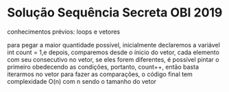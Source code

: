 # Solução Sequência Secreta OBI 2019

conhecimentos prévios: loops e vetores

para pegar a maior quantidade possível, inicialmente declaremos a variável int count = 1,e depois, comparemos desde o ínicio do vetor, cada elemento com seu consecutivo no vetor, se eles forem diferentes, é possível pintar o primeiro obedecendo as condições, portanto, count++, então basta iterarmos no vetor 
para fazer as comparações, o código final tem complexidade O(n) com n sendo o tamanho do vetor
